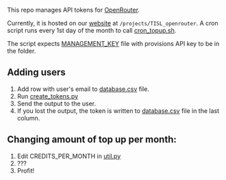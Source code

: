 This repo manages API tokens for [OpenRouter](https://openrouter.ai/).

Currently, it is hosted on our [website](https://github.com/uoft-isl/website) at `/projects/TISL_openrouter`. 
A cron script runs every 1st day of the month to call [cron_topup.sh](cron_topup.sh).

The script expects [MANAGEMENT_KEY](MANAGEMENT_KEY) file with provisions API key to be in the folder. 

## Adding users
1. Add row with user's email to [database.csv](database.csv) file.
2. Run [create_tokens.py](create_tokens.py)
3. Send the output to the user.
4. If you lost the output, the token is written to [database.csv](database.csv) file in the last column.

## Changing amount of top up per month:
1. Edit CREDITS_PER_MONTH in [util.py](util.py)
2. ???
3. Profit!